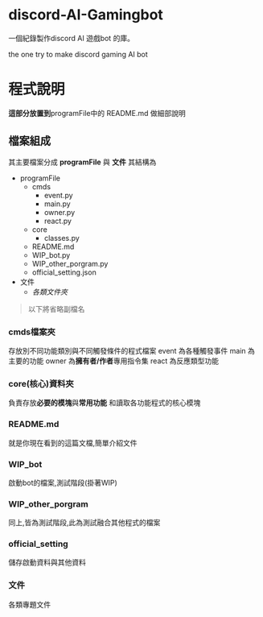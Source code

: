 # discord-AI-Gamingbot
一個紀錄製作discord AI 遊戲bot 的庫。

the one try to make discord gaming AI bot 

# 程式說明
**這部分放置到**programFile中的 README.md 做細部說明

## 檔案組成
其主要檔案分成
**programFile** 與 **文件**
其結構為
+ programFile
	+ cmds
		+ event.py
		+ main.py
		+ owner.py
		+ react.py
	+ core
		+ classes.py
	+ README.md
	+ WIP_bot.py
	+ WIP_other_porgram.py
	+ official_setting.json
+ 文件
	+ *各類文件夾*

> 以下將省略副檔名

### cmds檔案夾
存放別不同功能類別與不同觸發條件的程式檔案
event 為各種觸發事件
main 為主要的功能
owner 為**擁有者/作者**專用指令集
react 為反應類型功能

### core(核心)資料夾
負責存放**必要的模塊**與**常用功能**
和讀取各功能程式的核心模塊

### README.md
就是你現在看到的這篇文檔,簡單介紹文件

### WIP_bot
啟動bot的檔案,測試階段(掛著WIP)

### WIP_other_porgram
同上,皆為測試階段,此為測試融合其他程式的檔案

### official_setting
儲存啟動資料與其他資料

### 文件
各類專題文件


